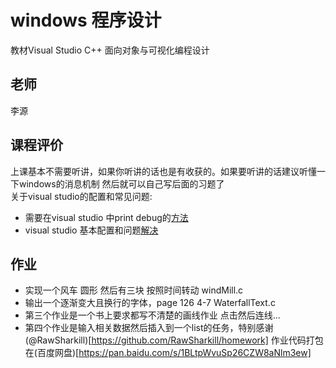 # windows 程序设计

教材Visual Studio C++ 面向对象与可视化编程设计

## 老师
李源

## 课程评价
上课基本不需要听讲，如果你听讲的话也是有收获的。如果要听讲的话建议听懂一下windows的消息机制 然后就可以自己写后面的习题了<br>
关于visual studio的配置和常见问题:
<br>
- 需要在visual studio 中print debug的[方法](https://blog.csdn.net/xinxinsky/article/details/80733400?utm_source=blogkpcl3&tdsourcetag=s_pctim_aiomsg)
- visual studio 基本配置和问题[解决](https://github.com/kolibreath/Notes/blob/master/os/MFCWindows.md)

## 作业
- 实现一个风车 圆形 然后有三块 按照时间转动 windMill.c
- 输出一个逐渐变大且换行的字体，page 126 4-7 WaterfallText.c
- 第三个作业是一个书上要求都写不清楚的画线作业 点击然后连线...
- 第四个作业是输入相关数据然后插入到一个list的任务，特别感谢(@RawSharkill)[https://github.com/RawSharkill/homework]
作业代码打包在(百度网盘)[https://pan.baidu.com/s/1BLtpWvuSp26CZW8aNlm3ew]
